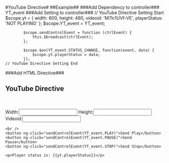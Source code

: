 #YouTube Directive#
##Example##
###Add Dependency to controller### 
    YT_event
###Add Setting to controller###
    // YouTube Directive Setting Start
            $scope.yt = {
                width: 600,
                height: 480,
                videoid: 'M7lc1UVf-VE',
                playerStatus: 'NOT PLAYING'
            };
            $scope.YT_event = YT_event;
    
            $scope.sendControlEvent = function (ctrlEvent) {
                this.$broadcast(ctrlEvent);
            };
    
            $scope.$on(YT_event.STATUS_CHANGE, function(event, data) {
                $scope.yt.playerStatus = data;
            });
    // YouTube Directive Setting End
###Add HTML Directive###    
	<h2>YouTube Directive</h2>
    <br />
    <youtube width="{{yt.width}}" height="{{yt.height}}" videoid="{{yt.videoid}}"></youtube>
    <br />
    Width:<input type="text" ng-model="yt.width">
    Height:<input type="text" ng-model="yt.height">
    Videoid:<input type="text" ng-model="yt.videoid">

    <br />
    <button ng-click="sendControlEvent(YT_event.PLAY)">Send Play</button>
    <button ng-click="sendControlEvent(YT_event.PAUSE)">Send Pause</button>
    <button ng-click="sendControlEvent(YT_event.STOP)">Send Stop</button>

    <p>Player status is: {{yt.playerStatus}}</p>

    
	